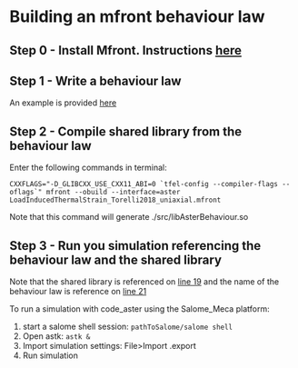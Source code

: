 # Building an mfront behaviour law

## Step 0 - Install Mfront. Instructions [here](https://github.com/jef446/learnMfrontAndSalomeMeca/blob/main/mfrontInstall.sh)

## Step 1 - Write a behaviour law
An example is provided [here](https://github.com/jef446/learnMfrontAndSalomeMeca/blob/main/concrete/LITS/Mfront/LoadInducedThermalStrain_Torelli2018_uniaxial.mfront)

## Step 2 - Compile shared library from the behaviour law
Enter the following commands in terminal:

``CXXFLAGS="-D_GLIBCXX_USE_CXX11_ABI=0 `tfel-config --compiler-flags --oflags`" mfront --obuild --interface=aster LoadInducedThermalStrain_Torelli2018_uniaxial.mfront``

Note that this command will generate ./src/libAsterBehaviour.so

## Step 3 - Run you simulation referencing the behaviour law and the shared library
Note that the shared library is referenced on [line 19](https://github.com/jef446/learnMfrontAndSalomeMeca/blob/main/concrete/LITS/HC.comm) and the name of the behaviour law is reference on [line 21](https://github.com/jef446/learnMfrontAndSalomeMeca/blob/main/concrete/LITS/HC.comm)

To run a simulation with code_aster using the Salome_Meca platform:

1. start a salome shell session: `pathToSalome/salome shell`
1. Open astk: `astk &`
1. Import simulation settings: File>Import .export 
1. Run simulation
